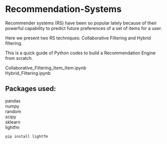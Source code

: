 # Recommendation-Systems

Recommender systems (RS) have been so popular lately because of their powerful capability to predict future preferences of a set of items for a user.

Here we present two RS techniques: Collaborative Filtering and Hybrid filtering.

This is a quick guide of Python codes to build a Recommendation Engine from scratch. 

Collaborative_Filtering_Item_Item.ipynb    
Hybrid_Filtering.ipynb    

## Packages used:
pandas   
numpy    
random    
scipy    
sklearn   
lightfm   

```
pip install lightfm
```
